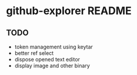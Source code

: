 # github-explorer README

## TODO

- token management using keytar
- better ref select
- dispose opened text editor
- display image and other binary
